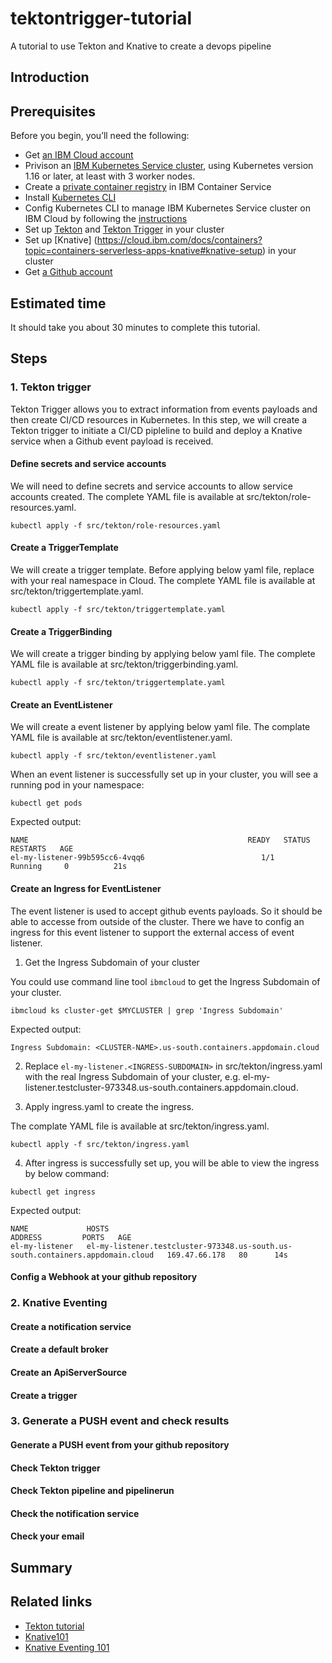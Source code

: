 # tektontrigger-tutorial
A tutorial to use Tekton and Knative to create a devops pipeline

## Introduction

## Prerequisites

Before you begin, you’ll need the following:

- Get [an IBM Cloud account](https://cloud.ibm.com/registration)
- Privison an [IBM Kubernetes Service cluster](https://cloud.ibm.com/kubernetes/overview), using Kubernetes version 1.16 or later, at least with 3 worker nodes.
- Create a [private container registry](https://cloud.ibm.com/docs/services/Registry?topic=registry-registry_setup_cli_namespace#registry_setup_cli_namespace) in IBM Container Service
- Install [Kubernetes CLI](https://kubernetes.io/docs/tasks/tools/install-kubectl/)
- Config Kubernetes CLI to manage IBM Kubernetes Service cluster on IBM Cloud by following the [instructions](https://cloud.ibm.com/docs/containers?topic=containers-cs_cli_install#cs_cli_configure)
- Set up [Tekton](https://github.com/tektoncd/pipeline/blob/master/docs/install.md#adding-the-tekton-pipelines) and [Tekton Trigger](https://github.com/tektoncd/triggers/blob/master/docs/install.md#installing-tekton-triggers-1) in your cluster
- Set up [Knative] (https://cloud.ibm.com/docs/containers?topic=containers-serverless-apps-knative#knative-setup) in your cluster
- Get [a Github account](https://github.com/)

## Estimated time

It should take you about 30 minutes to complete this tutorial.

## Steps

### 1. Tekton trigger

Tekton Trigger allows you to extract information from events payloads and then create CI/CD resources in Kubernetes. In this step, we will create a Tekton trigger to initiate a CI/CD pipleline to build and deploy a Knative service when a Github event payload is received.

#### Define secrets and service accounts

We will need to define secrets and service accounts to allow service accounts created. The complete YAML file is available at src/tekton/role-resources.yaml.

```
kubectl apply -f src/tekton/role-resources.yaml
```

#### Create a TriggerTemplate

We will create a trigger template. Before applying below yaml file, replace <namespace> with your real namespace in Cloud. The complete YAML file is available at src/tekton/triggertemplate.yaml.

```
kubectl apply -f src/tekton/triggertemplate.yaml
```

#### Create a TriggerBinding

We will create a trigger binding by applying below yaml file. The complete YAML file is available at src/tekton/triggerbinding.yaml.

```
kubectl apply -f src/tekton/triggertemplate.yaml
```

#### Create an EventListener

We will create a event listener by applying below yaml file. The complate YAML file is available at src/tekton/eventlistener.yaml.

```
kubectl apply -f src/tekton/eventlistener.yaml
```

When an event listener is successfully set up in your cluster, you will see a running pod in your namespace:

```
kubectl get pods
```

Expected output:
```
NAME                                                 READY   STATUS      RESTARTS   AGE
el-my-listener-99b595cc6-4vqq6                          1/1     Running     0          21s
```

#### Create an Ingress for EventListener

The event listener is used to accept github events payloads. So it should be able to accesse from outside of the cluster. There we have to config an ingress for this event listener to support the external access of event listener.

1. Get the Ingress Subdomain of your cluster

You could use command line tool `ibmcloud` to get the Ingress Subdomain of your cluster.

```
ibmcloud ks cluster-get $MYCLUSTER | grep 'Ingress Subdomain'
```

Expected output:
```
Ingress Subdomain: <CLUSTER-NAME>.us-south.containers.appdomain.cloud
```

2. Replace `el-my-listener.<INGRESS-SUBDOMAIN>` in src/tekton/ingress.yaml with the real Ingress Subdomain of your cluster, e.g. el-my-listener.testcluster-973348.us-south.containers.appdomain.cloud. 

3. Apply ingress.yaml to create the ingress.

The complate YAML file is available at src/tekton/ingress.yaml.
```
kubectl apply -f src/tekton/ingress.yaml
```

4. After ingress is successfully set up, you will be able to view the ingress by below command:
```
kubectl get ingress
```

Expected output:
```
NAME             HOSTS                                                              ADDRESS         PORTS   AGE
el-my-listener   el-my-listener.testcluster-973348.us-south.us-south.containers.appdomain.cloud   169.47.66.178   80      14s
```

#### Config a Webhook at your github repository



### 2. Knative Eventing

#### Create a notification service
#### Create a default broker
#### Create an ApiServerSource
#### Create a trigger

### 3. Generate a PUSH event and check results

#### Generate a PUSH event from your github repository
#### Check Tekton trigger
#### Check Tekton pipeline and pipelinerun
#### Check the notification service
#### Check your email

## Summary

## Related links

- [Tekton tutorial](https://github.com/IBM/tekton-tutorial)
- [Knative101](https://github.com/IBM/knative101/tree/master/workshop)
- [Knative Eventing 101](https://github.com/IBM/knative101-eventing)
